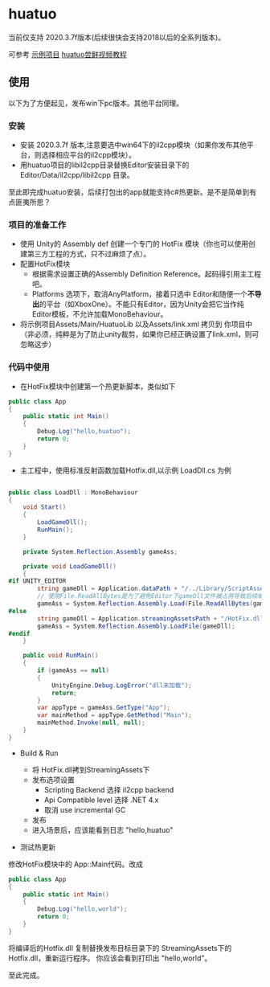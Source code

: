 # huatuo

当前仅支持 2020.3.7f版本(后续很快会支持2018以后的全系列版本)。

可参考 [示例项目](https://github.com/focus-creative-games/huatuo_trial)  [huatuo尝鲜视频教程](https://www.bilibili.com/video/BV1QL411w7z2/)

## 使用

以下为了方便起见，发布win下pc版本。其他平台同理。

### 安装

- 安装 2020.3.7f 版本,注意要选中win64下的il2cpp模块（如果你发布其他平台，则选择相应平台的il2cpp模块）。
- 用huatuo项目的libil2cpp目录替换Editor安装目录下的 Editor/Data/il2cpp/libil2cpp 目录。

至此即完成huatuo安装，后续打包出的app就能支持c#热更新。是不是简单到有点匪夷所思？

### 项目的准备工作

- 使用 Unity的 Assembly def 创建一个专门的 HotFix 模块（你也可以使用创建第三方工程的方式，只不过麻烦了点）。
- 配置HotFix模块
  - 根据需求设置正确的Assembly Definition Reference。起码得引用主工程吧。
  - Platforms 选项下，取消AnyPlatform，接着只选中 Editor和随便一个**不导出**的平台（如XboxOne）。不能只有Editor，因为Unity会把它当作纯Editor模板，不允许加载MonoBehaviour。
- 将示例项目Assets/Main/HuatuoLib 以及Assets/link.xml 拷贝到 你项目中（非必须，纯粹是为了防止unity裁剪，如果你已经正确设置了link.xml，则可忽略这步）

### 代码中使用

- 在HotFix模块中创建第一个热更新脚本，类似如下

```c#
public class App
{
    public static int Main()
    {
        Debug.Log("hello,huatuo");
        return 0;
    }
}
```

- 主工程中，使用标准反射函数加载Hotfix.dll,以示例 LoadDll.cs 为例

```c#

public class LoadDll : MonoBehaviour
{
    void Start()
    {
        LoadGameDll();
        RunMain();
    }

    private System.Reflection.Assembly gameAss;

    private void LoadGameDll()
    {
#if UNITY_EDITOR
        string gameDll = Application.dataPath + "/../Library/ScriptAssemblies/HotFix.dll";
        // 使用File.ReadAllBytes是为了避免Editor下gameDll文件被占用导致后续编译后无法覆盖
        gameAss = System.Reflection.Assembly.Load(File.ReadAllBytes(gameDll));
#else
        string gameDll = Application.streamingAssetsPath + "/HotFix.dll";
        gameAss = System.Reflection.Assembly.LoadFile(gameDll);
#endif
    }

    public void RunMain()
    {
        if (gameAss == null)
        {
            UnityEngine.Debug.LogError("dll未加载");
            return;
        }
        var appType = gameAss.GetType("App");
        var mainMethod = appType.GetMethod("Main");
        mainMethod.Invoke(null, null);
    }
}
```

- Build & Run
  - 将 HotFix.dll拷到StreamingAssets下
  - 发布选项设置
    - Scripting Backend 选择 il2cpp backend
    - Api Compatible level 选择 .NET 4.x
    - 取消 use incremental GC
  - 发布
  - 进入场景后，应该能看到日志 "hello,huatuo"

- 测试热更新

修改HotFix模块中的 App::Main代码。改成

```c#
public class App
{
    public static int Main()
    {
        Debug.Log("hello,world");
        return 0;
    }
}
```

将编译后的Hotfix.dll 复制替换发布目标目录下的 StreamingAssets下的Hotfix.dll，重新运行程序。
你应该会看到打印出 "hello,world"。

至此完成。
